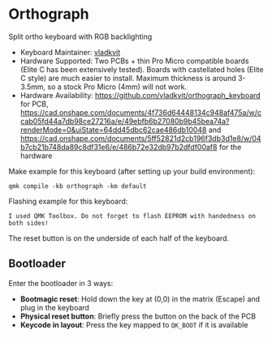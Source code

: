 # Orthograph

Split ortho keyboard with RGB backlighting

* Keyboard Maintainer: [vladkvit](https://github.com/vladkvit)
* Hardware Supported: Two PCBs + thin Pro Micro compatible boards (Elite C has been extensively tested). Boards with castellated holes (Elite C style) are much easier to install. Maximum thickness is around 3-3.5mm, so a stock Pro Micro (4mm) will not work.
* Hardware Availability: https://github.com/vladkvit/orthograph_keyboard for PCB, https://cad.onshape.com/documents/4f736d64448134c948af475a/w/ccab05fd44a7db98ce27216a/e/49ebfb6b27080b9b45bea74a?renderMode=0&uiState=64dd45dbc62cae486db10048 and https://cad.onshape.com/documents/5ff52821d2cb196f3db3d1e8/w/04b7cb21b748da89c8df31e6/e/486b72e32db97b2dfdf00af8 for the hardware 

Make example for this keyboard (after setting up your build environment):

    qmk compile -kb orthograph -km default

Flashing example for this keyboard:

    I used QMK Toolbox. Do not forget to flash EEPROM with handedness on both sides!

The reset button is on the underside of each half of the keyboard.

## Bootloader

Enter the bootloader in 3 ways:

* **Bootmagic reset**: Hold down the key at (0,0) in the matrix (Escape) and plug in the keyboard
* **Physical reset button**: Briefly press the button on the back of the PCB
* **Keycode in layout**: Press the key mapped to `QK_BOOT` if it is available